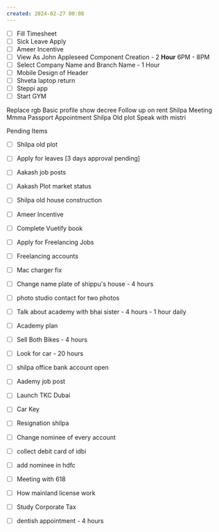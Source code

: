 ```yaml
---
created: 2024-02-27 00:08
---
```

- [ ] Fill Timesheet
- [ ] Sick Leave Apply
- [ ] Ameer Incentive
- [ ] View As John Appleseed Component Creation -  2 **Hour**  6PM - 8PM
- [ ] Select Company Name and Branch Name -  1 Hour
- [ ] Mobile Design of Header
- [ ] Shveta laptop return
- [ ] Steppi app
- [ ] Start GYM

Replace rgb
Basic profile show decree
Follow up on rent
Shilpa Meeting
Mmma Passport Appointment
Shilpa Old plot Speak with mistri






Pending Items

- [ ] Shilpa old plot 
- [ ] Apply for leaves [3 days approval pending]
- [ ] Aakash job posts
- [ ] Aakash Plot market status
- [ ] Shilpa old house construction
- [ ] Ameer Incentive
- [ ] Complete Vuetify book
- [ ] Apply for Freelancing Jobs
- [ ] Freelancing accounts
- [ ] Mac charger fix
- [ ] Change name plate of shippu's house - 4 hours
- [ ] photo studio contact for two photos
- [ ] Talk about academy with bhai sister - 4 hours - 1 hour daily
- [ ] Academy plan 
- [ ] Sell Both Bikes - 4 hours
- [ ] Look for car - 20 hours
- [ ] shilpa office bank account open
- [ ] Aademy job post
- [ ] Launch TKC Dubai
- [ ] Car Key 
- [ ] Resignation shilpa
- [ ] Change nominee of every account
- [ ] collect debit card of idbi
- [ ] add nominee in hdfc 
- [ ] Meeting with 618
- [ ] How mainland license work
- [ ] Study Corporate Tax
- [ ] dentish appointment - 4 hours

